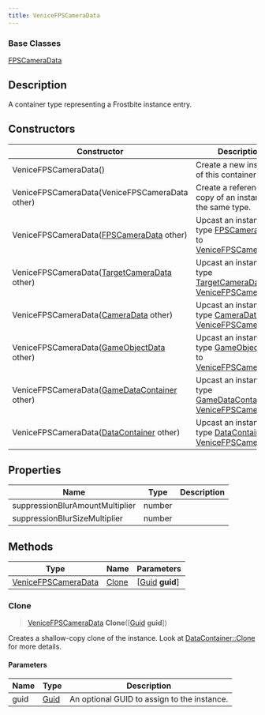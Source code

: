```yaml
---
title: VeniceFPSCameraData
---
```

### Base Classes

[FPSCameraData](FPSCameraData)

## Description

A container type representing a Frostbite instance entry.

## Constructors

| Constructor                                                                    | Description                                                                                                                   |
| ------------------------------------------------------------------------------ | ----------------------------------------------------------------------------------------------------------------------------- |
| VeniceFPSCameraData()                                                          | Create a new instance of this container type.                                                                                 |
| VeniceFPSCameraData(VeniceFPSCameraData other)                                 | Create a reference copy of an instance of the same type.                                                                      |
| VeniceFPSCameraData([FPSCameraData](FPSCameraData) other)                      | Upcast an instance of type [FPSCameraData](FPSCameraData) to [VeniceFPSCameraData](VeniceFPSCameraData).                      |
| VeniceFPSCameraData([TargetCameraData](TargetCameraData) other)                | Upcast an instance of type [TargetCameraData](TargetCameraData) to [VeniceFPSCameraData](VeniceFPSCameraData).                |
| VeniceFPSCameraData([CameraData](CameraData) other)                            | Upcast an instance of type [CameraData](CameraData) to [VeniceFPSCameraData](VeniceFPSCameraData).                            |
| VeniceFPSCameraData([GameObjectData](GameObjectData) other)                    | Upcast an instance of type [GameObjectData](GameObjectData) to [VeniceFPSCameraData](VeniceFPSCameraData).                    |
| VeniceFPSCameraData([GameDataContainer](GameDataContainer) other)              | Upcast an instance of type [GameDataContainer](GameDataContainer) to [VeniceFPSCameraData](VeniceFPSCameraData).              |
| VeniceFPSCameraData([DataContainer](/vext/ref/shared/class/datacontainer) other) | Upcast an instance of type [DataContainer](/vext/ref/shared/class/datacontainer) to [VeniceFPSCameraData](VeniceFPSCameraData). |

## Properties

| Name                            | Type   | Description |
| ------------------------------- | ------ | ----------- |
| suppressionBlurAmountMultiplier | number |             |
| suppressionBlurSizeMultiplier   | number |             |

## Methods

| Type                                       | Name            | Parameters                                     |
| ------------------------------------------ | --------------- | ---------------------------------------------- |
| [VeniceFPSCameraData](VeniceFPSCameraData) | [Clone](#clone) | \[[Guid](/vext/ref/shared/class/guid) **guid**\] |

### Clone

> [VeniceFPSCameraData](VeniceFPSCameraData) **Clone**(\[[Guid](/vext/ref/shared/class/guid) **guid**\])

Creates a shallow-copy clone of the instance. Look at [DataContainer::Clone](/vext/ref/shared/class/datacontainer#clone) for more details.

#### Parameters

| Name | Type         | Description                                 |
| ---- | ------------ | ------------------------------------------- |
| guid | [Guid](Guid) | An optional GUID to assign to the instance. |
